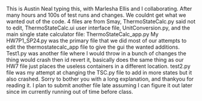 This is Austin Neal typing this, with Marlesha Ellis and I collaborating. After many hours and 100s of test runs and changes. We couldnt get what we wanted out of the code.
4 files are from Smay, ThermoStateCalc.py said not to edit, ThermoStateCalc.ui user interface file, UnitConversion.py, and the main single state calculator file: ThermoStateCalc_app.py
My HW7P1_SP24.py was the primary file that we did most of our attempts to edit the thermostatecalc_app file to give the gui the wanted additions. Test1.py was another file where I would throw in a bunch of changes
the thing would crash then id revert it, basically does the same thing as our HW7 file just places the useless containers in a different location. test2.py file was my attempt at changing the TSC.py file to add in more states
but it also crashed. Sorry to bother you with a long explanation, and thankyou for reading it. I plan to submit another file late assuming I can figure it out later since im currently running out of time before class.
